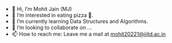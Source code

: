 - 👋 Hi, I’m Mohit Jain (MJ)
- 👀 I’m interested in eating pizza 🍕.
- 🌱 I’m currently learning Data Structures and Algorithms.
- 💞️ I’m looking to collaborate on ...
- 📫 How to reach me: Leave me a mail at mohit20221@iiitd.ac.in

<!---
MohitJain617/MohitJain617 is a ✨ special ✨ repository because its `README.md` (this file) appears on your GitHub profile.
You can click the Preview link to take a look at your changes.
--->

